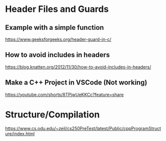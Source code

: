
# Header Files and Guards

## Example with a simple function

https://www.geeksforgeeks.org/header-guard-in-c/

## How to avoid includes in headers

https://blog.knatten.org/2012/11/30/how-to-avoid-includes-in-headers/

## Make a C++ Project in VSCode (Not working)

https://youtube.com/shorts/8TPjwUeKKCc?feature=share

# Structure/Compilation 

https://www.cs.odu.edu/~zeil/cs250PreTest/latest/Public/cppProgramStructure/index.html
